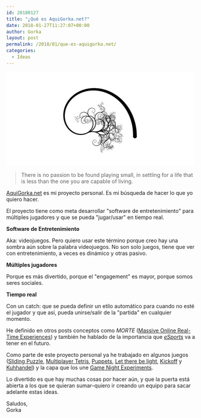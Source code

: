 ```yaml
---
id: 20180127
title: "¿Qué es AquiGorka.net?"
date: 2018-01-27T11:27:07+00:00
author: Gorka
layout: post
permalink: /2018/01/que-es-aquigorka.net/
categories:
  - Ideas
---
```

<img style="margin: auto;" src="/public/img/2018/01/aquigorka-net-logo.jpg" alt="AquiGorka.net" />

>There is no passion to be found playing small, in settling for a life that is less than the one you are capable of living.

[AquiGorka.net](https://AquiGorka.net) es mi proyecto personal. Es mi búsqueda de hacer lo que yo quiero hacer.

El proyecto tiene como meta desarrollar "software de entretenimiento" para múltiples jugadores y que se pueda "jugar/usar" en tiempo real.

**Software de Entretenimiento**

Aka: videojuegos. Pero quiero usar este término porque creo hay una sombra aún sobre la palabra videojuegos. No son solo juegos, tiene que ver con entretenimiento, a veces es dinámico y otras pasivo.


**Múltiples jugadores**

Porque es más divertido, porque el "engagement" es mayor, porque somos seres sociales.


**Tiempo real**

Con un catch: que se pueda definir un etilo automático para cuando no esté el jugador y que así, pueda unirse/salir de la "partida" en cualquier momento.


He definido en otros posts conceptos como _MORTE_ ([Massive Online Real-Time Experiences](https://aquigorka.net/post/morte/)) y también he hablado de la importancia que [_eSports_](https://aquigorka.net/post/esports/) va a tener en el futuro.


Como parte de este proyecto personal ya he trabajado en algunos juegos ([Sliding Puzzle](https://github.com/AquiGorka/sliding-puzzle), [Multiplayer Tetris](https://github.com/AquiGorka/multiplayer-tetris), [Puppets](https://github.com/AquiGorka/puppets), [Let there be light](https://github.com/AquiGorka/adventures-with-webvr), [Kickoff](https://github.com/AquiGorka/kickoff) y [Kuhhandel](https://github.com/AquiGorka/kuhhandel)) y la capa que los une [Game Night Experiments](https://github.com/AquiGorka/game-night-experiments).

Lo divertido es que hay muchas cosas por hacer aún, y que la puerta está abierta a los que se quieran sumar–quiero ir creando un equipo para sacar adelante estas ideas.

Saludos,<br />
Gorka
